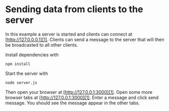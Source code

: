 # Sending data from clients to the server

In this example a server is started and clients can connect at [http://127.0.0.0.1][1]. Clients can send a message to the server that will then be broadcasted to all other clients.

Install dependencies with 
    
    npm install

Start the server with

    node server.js

Then open your browser at [http://127.0.0.1:3000][1]. Open some more browser tabs at [http://127.0.0.1:3000][1]. Enter a message and click send message. You should see the message appear in the other tabs.


[1]: http://127.0.0.1:3000
[2]: http://getfirebug.com/
